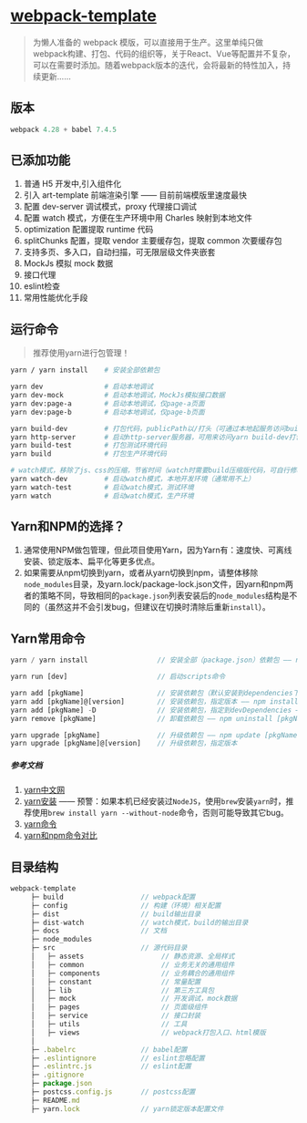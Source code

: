 # [webpack-template](https://webpack.eleven.net.cn)

> 为懒人准备的 webpack 模版，可以直接用于生产。这里单纯只做webpack构建、打包、代码的组织等，关于React、Vue等配置并不复杂，可以在需要时添加。随着webpack版本的迭代，会将最新的特性加入，持续更新......

## 版本

```js
webpack 4.28 + babel 7.4.5
```

## 已添加功能

1. 普通 H5 开发中,引入组件化
2. 引入 art-template 前端渲染引擎 —— 目前前端模版里速度最快
3. 配置 dev-server 调试模式，proxy 代理接口调试
4. 配置 watch 模式，方便在生产环境中用 Charles 映射到本地文件
5. optimization 配置提取 runtime 代码
6. splitChunks 配置，提取 vendor 主要缓存包，提取 common 次要缓存包
7. 支持多页、多入口，自动扫描，可无限层级文件夹嵌套
8. MockJs 模拟 mock 数据
9. 接口代理
10. eslint检查
11. 常用性能优化手段

## 运行命令

> 推荐使用yarn进行包管理！  

```bash
yarn / yarn install    # 安装全部依赖包

yarn dev               # 启动本地调试
yarn dev-mock          # 启动本地调试，MockJs模拟接口数据
yarn dev:page-a        # 启动本地调试，仅page-a页面
yarn dev:page-b        # 启动本地调试，仅page-b页面

yarn build-dev         # 打包代码，publicPath以/打头（可通过本地起服务访问build后的代码）
yarn http-server       # 启动http-server服务器，可用来访问yarn build-dev打包的代码
yarn build-test        # 打包测试环境代码
yarn build             # 打包生产环境代码

# watch模式，移除了js、css的压缩，节省时间（watch时需要build压缩版代码，可自行修改）。
yarn watch-dev         # 启动watch模式，本地开发环境（通常用不上）
yarn watch-test        # 启动watch模式，测试环境
yarn watch             # 启动watch模式，生产环境
```

## Yarn和NPM的选择？
1. 通常使用NPM做包管理，但此项目使用Yarn，因为Yarn有：速度快、可离线安装、锁定版本、扁平化等更多优点。
2. 如果需要从npm切换到yarn，或者从yarn切换到npm，请整体移除`node_modules`目录，及yarn.lock/package-lock.json文件，因yarn和npm两者的策略不同，导致相同的`package.json`列表安装后的`node_modules`结构是不同的（虽然这并不会引发bug，但建议在切换时清除后重新`install`）。

## Yarn常用命令

```js
yarn / yarn install                 // 安装全部（package.json）依赖包 —— npm install

yarn run [dev]                      // 启动scripts命令

yarn add [pkgName]                  // 安装依赖包（默认安装到dependencies下） —— npm install [pkgName]
yarn add [pkgName]@[version]        // 安装依赖包，指定版本 —— npm install [pkgName]@[version]
yarn add [pkgName] -D               // 安装依赖包，指定到devDependencies —— npm install [pkgName] -D
yarn remove [pkgName]               // 卸载依赖包 —— npm uninstall [pkgName]

yarn upgrade [pkgName]              // 升级依赖包 —— npm update [pkgName]
yarn upgrade [pkgName]@[version]    // 升级依赖包，指定版本
```

##### 参考文档

1. [yarn中文网](https://yarnpkg.com/zh-Hans/)
2. [yarn安装](https://yarnpkg.com/zh-Hans/)  —— 预警：如果本机已经安装过`NodeJS`，使用`brew`安装`yarn`时，推荐使用`brew install yarn --without-node`命令，否则可能导致其它bug。
3. [yarn命令](https://yarnpkg.com/zh-Hans/docs/usage)
4. [yarn和npm命令对比](https://yarn.bootcss.com/docs/migrating-from-npm/#toc-cli-commands-comparison)

## 目录结构

```js
webpack-template
     ├─ build                   // webpack配置
     ├─ config                  // 构建（环境）相关配置
     ├─ dist                    // build输出目录
     ├─ dist-watch              // watch模式，build的输出目录
     ├─ docs                    // 文档
     ├─ node_modules
     ├─ src                     // 源代码目录
     │   ├─ assets                   // 静态资源、全局样式
     │   ├─ common                   // 业务无关的通用组件
     │   ├─ components               // 业务耦合的通用组件
     │   ├─ constant                 // 常量配置
     │   ├─ lib                      // 第三方工具包
     │   ├─ mock                     // 开发调试，mock数据
     │   ├─ pages                    // 页面级组件
     │   ├─ service                  // 接口封装
     │   ├─ utils                    // 工具
     │   ├─ views                    // webpack打包入口、html模版
     │
     ├─ .babelrc                // babel配置
     ├─ .eslintignore           // eslint忽略配置
     ├─ .eslintrc.js            // eslint配置
     ├─ .gitignore
     ├─ package.json
     ├─ postcss.config.js       // postcss配置
     ├─ README.md
     ├─ yarn.lock               // yarn锁定版本配置文件
```